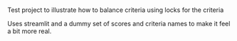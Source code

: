 #####

Test project to illustrate how to balance criteria using locks for the criteria 

Uses streamlit and a dummy set of scores and criteria names to make it feel a bit more real. 
